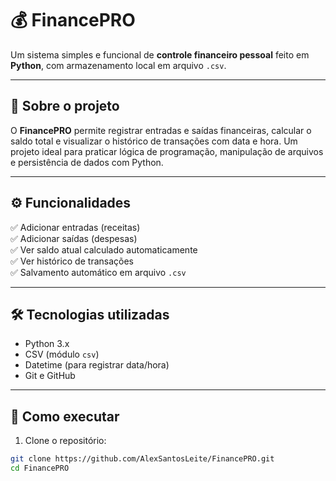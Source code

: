 # 💰 FinancePRO

Um sistema simples e funcional de **controle financeiro pessoal** feito em **Python**, com armazenamento local em arquivo `.csv`.

---

## 🧠 Sobre o projeto

O **FinancePRO** permite registrar entradas e saídas financeiras, calcular o saldo total e visualizar o histórico de transações com data e hora. Um projeto ideal para praticar lógica de programação, manipulação de arquivos e persistência de dados com Python.

---

## ⚙️ Funcionalidades

✅ Adicionar entradas (receitas)  
✅ Adicionar saídas (despesas)  
✅ Ver saldo atual calculado automaticamente  
✅ Ver histórico de transações  
✅ Salvamento automático em arquivo `.csv`

---

## 🛠️ Tecnologias utilizadas

- Python 3.x
- CSV (módulo `csv`)
- Datetime (para registrar data/hora)
- Git e GitHub

---

## 🚀 Como executar

1. Clone o repositório:
```bash
git clone https://github.com/AlexSantosLeite/FinancePRO.git
cd FinancePRO